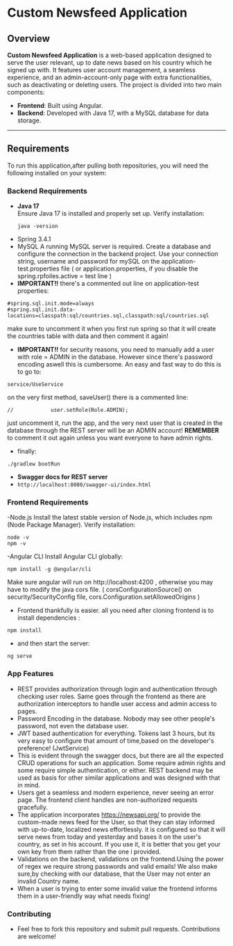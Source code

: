 # Custom Newsfeed Application

## Overview
**Custom Newsfeed Application** is a web-based application designed to serve the user relevant, up to date news based on his country which he signed up with. It features user account management, a seamless experience, and an admin-account-only page with extra functionalities, such as deactivating or deleting users.
The project is divided into two main components:
- **Frontend**: Built using Angular.
- **Backend**: Developed with Java 17, with a MySQL database for data storage.

---

## Requirements
To run this application,after pulling both repositories, you will need the following installed on your system:

### Backend Requirements
- **Java 17**  
  Ensure Java 17 is installed and properly set up. Verify installation:
  ```
  java -version
  ```
- Spring 3.4.1 
- MySQL
A running MySQL server is required. Create a database and configure the connection in the backend project.
Use your connection string, username and password for mySQL on the application-test.properties file ( or application.properties, if you disable the spring.rpfoiles.active = test line )
- **IMPORTANT!!**
there's a commented out line on application-test properties: 
```
#spring.sql.init.mode=always
#spring.sql.init.data-locations=classpath:sql/countries.sql,classpath:sql/countries.sql
```
make sure to uncomment it when you first run spring so that it will create the countries table with data and then comment it again!

- **IMPORTANT!!**
for security reasons, you need to manually add a user with role = ADMIN in the database. However since there's password encoding aswell this is cumbersome.
An easy and fast way to do this is to go to:
```
service/UseService
```
on the very first method, saveUser() there is a commented line:
```
//            user.setRole(Role.ADMIN);
```
just uncomment it, run the app, and the very next user that is created in the database through the REST server will be an ADMIN account!
**REMEMBER** to comment it out again unless you want everyone to have admin rights.



- finally:
```
./gradlew bootRun
```
- **Swagger docs for REST server**
- ```http://localhost:8080/swagger-ui/index.html```
### Frontend Requirements
-Node.js
Install the latest stable version of Node.js, which includes npm (Node Package Manager).
Verify installation:
```
node -v
npm -v
```
-Angular CLI
Install Angular CLI globally:
```
npm install -g @angular/cli
```
Make sure angular will run on http://localhost:4200 , otherwise you may have to modify the java cors file. ( corsConfigurationSource() on security/SecurityConfig file, cors.Configuration.setAllowedOrigins )

- Frontend thankfully is easier. all you need after cloning frontend is to install dependencies :

```
npm install
```
- and then start the server:
```
ng serve
```

### **App Features**
- REST provides authorization through login and authentication through checking user roles. Same goes through the frontend as there are authorization interceptors to handle user access and admin access to pages.
- Password Encoding in the database. Nobody may see other people's password, not even the database user.
- JWT based authentication for everything. Tokens last 3 hours, but its very easy to configure that amount of time,based on the developer's preference! (JwtService)
- This is evident through the swagger docs, but there are all the expected CRUD operations for such an application. Some require admin rights and some require simple authentication, or either. REST backend may be used as basis for other similar applications and was designed with that in mind.
- Users get a seamless and modern experience, never seeing an error page. The frontend client handles are non-authorized requests gracefully.
- The application incorporates https://newsapi.org/ to provide the custom-made news feed for the User, so that they can stay informed with up-to-date, localized news effortlessly. it is configured so that it will serve news from today and yesterday and bases it on the user's country, as set in his account. If you use it, it is better that you get your own key from them rather than the one i provided.
- Validations on the backend, validations on the frontend.Using the power of regex we require strong passwords and valid emails! We also make sure,by checking with our database, that the User may not enter an invalid Country name.
- When a user is trying to enter some invalid value the frontend informs them in a user-friendly way what needs fixing!

### **Contributing**
- Feel free to fork this repository and submit pull requests. Contributions are welcome!
